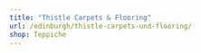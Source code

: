 ```yaml
---
title: "Thistle Carpets & Flooring"
url: /edinburgh/thistle-carpets-und-flooring/
shop: Teppiche
---
```

